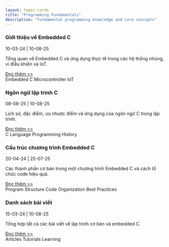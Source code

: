 ```yaml
---
layout: topic-cards
title: "Programming Fundamentals"
description: "Fundamental programming knowledge and core concepts"
---
```


<div class="topic-cards-container">
  <div class="topic-card" onclick="window.location.href='/fundamentals/intro/'">
    <div class="topic-image" style="background-image: url('/fundamentals/assets/Embedded.png')"></div>
    <div class="topic-content">
      <h3 class="topic-title">Giới thiệu về Embedded C</h3>
      <div class="topic-dates">10-03-24 | 10-08-25</div>
      <p class="topic-description">Tổng quan về Embedded C và ứng dụng thực tế trong các hệ thống nhúng, vi điều khiển và IoT.</p>
      <a href="/fundamentals/intro/" class="topic-read-more" onclick="event.stopPropagation();">Đọc thêm >></a>
      <div class="topic-tags">
        <span class="topic-tag">Embedded C</span>
        <span class="topic-tag">Microcontroller</span>
        <span class="topic-tag">IoT</span>
      </div>
    </div>
  </div>

  <div class="topic-card" onclick="window.location.href='/fundamentals/c-language/'">
    <div class="topic-image" style="background-image: url('/fundamentals/c-language/img/c-language.png')"></div>
    <div class="topic-content">
      <h3 class="topic-title">Ngôn ngữ lập trình C</h3>
      <div class="topic-dates">08-08-25 | 10-08-25</div>
      <p class="topic-description">Lịch sử, đặc điểm, ưu nhược điểm và ứng dụng của ngôn ngữ C trong lập trình.</p>
      <a href="/fundamentals/c-language/" class="topic-read-more" onclick="event.stopPropagation();">Đọc thêm >></a>
      <div class="topic-tags">
        <span class="topic-tag">C Language</span>
        <span class="topic-tag">Programming</span>
        <span class="topic-tag">History</span>
      </div>
    </div>
  </div>

  <div class="topic-card" onclick="window.location.href='/fundamentals/program-structure/'">
    <div class="topic-image" style="background-image: url('/fundamentals/program-structure/img/prog_struct.png')"></div>
    <div class="topic-content">
      <h3 class="topic-title">Cấu trúc chương trình Embedded C</h3>
      <div class="topic-dates">20-04-24 | 25-07-25</div>
      <p class="topic-description">Các thành phần cơ bản trong một chương trình Embedded C và cách tổ chức code hiệu quả.</p>
      <a href="/fundamentals/program-structure/" class="topic-read-more" onclick="event.stopPropagation();">Đọc thêm >></a>
      <div class="topic-tags">
        <span class="topic-tag">Program Structure</span>
        <span class="topic-tag">Code Organization</span>
        <span class="topic-tag">Best Practices</span>
      </div>
    </div>
  </div>

  <div class="topic-card" onclick="window.location.href='/fundamentals/posts/'">
    <div class="topic-image" style="background-image: url('/fundamentals/assets/Embedded.png')"></div>
    <div class="topic-content">
      <h3 class="topic-title">Danh sách bài viết</h3>
      <div class="topic-dates">15-03-24 | 10-08-25</div>
      <p class="topic-description">Tổng hợp tất cả các bài viết về lập trình cơ bản và embedded C.</p>
      <a href="/fundamentals/posts/" class="topic-read-more" onclick="event.stopPropagation();">Đọc thêm >></a>
      <div class="topic-tags">
        <span class="topic-tag">Articles</span>
        <span class="topic-tag">Tutorials</span>
        <span class="topic-tag">Learning</span>
      </div>
    </div>
  </div>
</div>
